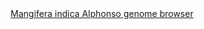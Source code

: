 <div id="Mangifera_indica_Alphonso_genome_browser" align="center">
  <a href="https://ink-blot.github.io/?sessionURL=blob:zZVbb6M4FID_yspPuxIhXEPIW9I0TZo0pJDrjEaRAQNuDCa2CUmq_vd1O.2MVltt29VeKiEE5phzjr_PcA8OiHFMC9ABhqrbqg0UwDNaBzAvCZrCHHHQSSDhSAEMJYihIkKgcw8SyAVc.BM5MROi5J1mM4ZJI0UFzXHEVW6qsGxwWokMydCGocIcnmkBa65GNJfBAjYhKTNacNqEUYQ4b2jNEhXptoby9PJs._RKtM0rIvBT1q0sQhYWqwmU1eIiRsc3CnlP5tQZmrsbo_xiH2.L9qW.EJtTAOkg7J2X0erOqyf7Cz.ercfXVwnH8wPqW8TtZriljfLhNK1Y2TRhlAzW67q38X24o9g.FwMctoxxdMDk0m6b9bTnXd6Fq6VB4zC_WV5RpypZxSm6vijyVDaEwYMCCI0quewgypjudGxFa1uKZbuNxytbcW1Xts0oBp2v3xQgGIx2MvrrPRCnUrIBHO2rJ0wKoCxGDHQarqY5uusatuVYmuvqD8o9qBj5h.HlsJA08BbFWGxjKlROmZCc0iQx1fQs60kweWInE78d_InIDtDSz71RlPfReL6ek_PtcjlIdsPBqCLeYjPHw_M5ro.6GZAqg.t.UOE7b7zS.mwz5h4pVRFi2dG7W08oy6GQoY9D8v6ZLCwKKqB43K8KyBBOMxnjaAqIKKGSM2Bp.Kum_CIP3dZ.k0EHzHGICRanlUxJa9AxDbtl6T_UMP8dFX7s3sD320Zbd9vmVt9K_EJ.QuItL0quym7UQ5T8yYwPz_1EovT8QTnJhpnTP7HEW_g7WqR3czg.TfHZvNnop9PKPBwvaHfBsrJ0nRG2dBolwWwctMtJPfujKB9fxRdv5MhPbQ6QYViIV3XQHdcx_kKgZ02s_0WTR7Dkb4vy2uxPpMq.nq21k.4aa._seysU9NgRtbvr_YC0VqtbOt112XQZ9YOwPhuk7m5ugqMIyaLr1xkk6fFDqry6kh.XRbe0lvO2LfZ_aIsawvwdWjyHfSL.G6OKI2N.AW8WaNIKec13_fq25.zsWVdA3yQ9v.o69ca52k1W3m09u7aCEewJg1nu4cs.kx29xf9lbV5Af799.ZkQnBY5ekL9zK318O3hdw--">Mangifera indica Alphonso genome browser</a>
</div>
